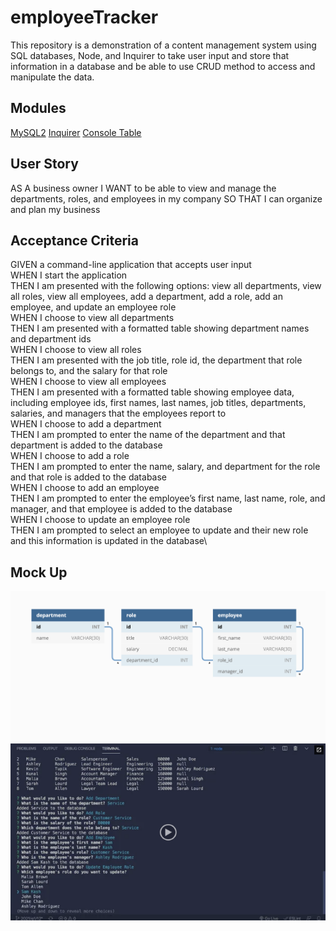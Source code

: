 # employeeTracker
This repository is a demonstration of a content management system using SQL databases, Node, and Inquirer to take user input and store that information in a database and be able to use CRUD method to access and manipulate the data.

## Modules
[MySQL2](https://www.npmjs.com/package/mysql2)
[Inquirer](https://www.npmjs.com/package/inquirer)
[Console Table](https://www.npmjs.com/package/console.table)

## User Story
AS A business owner
I WANT to be able to view and manage the departments, roles, and employees in my company
SO THAT I can organize and plan my business

## Acceptance Criteria
GIVEN a command-line application that accepts user input\
WHEN I start the application\
THEN I am presented with the following options: view all departments, view all roles, view all employees, add a department, add a role, add an employee, and update an employee role\
WHEN I choose to view all departments\
THEN I am presented with a formatted table showing department names and department ids\
WHEN I choose to view all roles\
THEN I am presented with the job title, role id, the department that role belongs to, and the salary for that role\
WHEN I choose to view all employees\
THEN I am presented with a formatted table showing employee data, including employee ids, first names, last names, job titles, departments, salaries, and managers that the employees report to\
WHEN I choose to add a department\
THEN I am prompted to enter the name of the department and that department is added to the database\
WHEN I choose to add a role\
THEN I am prompted to enter the name, salary, and department for the role and that role is added to the database\
WHEN I choose to add an employee\
THEN I am prompted to enter the employee’s first name, last name, role, and manager, and that employee is added to the database\
WHEN I choose to update an employee role\
THEN I am prompted to select an employee to update and their new role and this information is updated in the database\
## Mock Up
![database structure](./assets/12-sql-homework-demo-01.png)
![inquirer example](./assets/12-sql-homework-video-thumbnail.png)